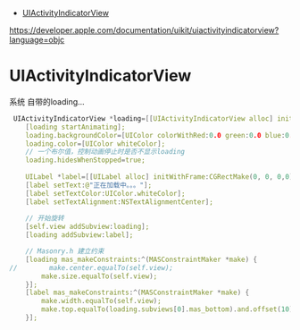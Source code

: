 <!-- TOC -->

- [UIActivityIndicatorView](#uiactivityindicatorview)

<!-- /TOC -->

https://developer.apple.com/documentation/uikit/uiactivityindicatorview?language=objc

# UIActivityIndicatorView

系统 自带的loading...

```c++
 UIActivityIndicatorView *loading=[[UIActivityIndicatorView alloc] init];
    [loading startAnimating];
    loading.backgroundColor=[UIColor colorWithRed:0.0 green:0.0 blue:0.0 alpha:.5];
    loading.color=[UIColor whiteColor];
    // 一个布尔值，控制动画停止时是否不显示loading
    loading.hidesWhenStopped=true;
    
    UILabel *label=[[UILabel alloc] initWithFrame:CGRectMake(0, 0, 0,0)];
    [label setText:@"正在加载中。。。"];
    [label setTextColor:UIColor.whiteColor];
    [label setTextAlignment:NSTextAlignmentCenter];
    
    // 开始旋转
    [self.view addSubview:loading];
    [loading addSubview:label];

    // Masonry.h 建立约束
    [loading mas_makeConstraints:^(MASConstraintMaker *make) {
//        make.center.equalTo(self.view);
        make.size.equalTo(self.view);
    }];
    [label mas_makeConstraints:^(MASConstraintMaker *make) {
        make.width.equalTo(self.view);
        make.top.equalTo(loading.subviews[0].mas_bottom).and.offset(10);
    }];
```